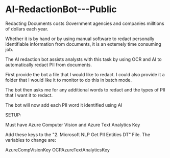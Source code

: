 # AI-RedactionBot---Public

Redacting Documents costs Government agencies and companies milltions of dollars each year. 

Whether it is by hand or by using manual software to redact  personally identifiable information from documents, it is an extemely time consuming job. 

The AI redaction bot assists analysts with this task by using OCR and AI to automatically redact PII from documents.

First provide the bot a file that I would like to redact. I could also provide it a folder that I would like it to monitor to do this in batch mode.

The bot then asks me for any additional words to redact and the types of PII that I want it to redact.

The bot will now add each PII word it identified using AI


SETUP:

Must have Azure Computer Vision and Azure Text Analytics Key

Add these keys to the "2. Microsoft NLP Get PII Entities DT" File. The variables to change are:

AzureCompVisionKey
OCPAzureTextAnalyticsKey
